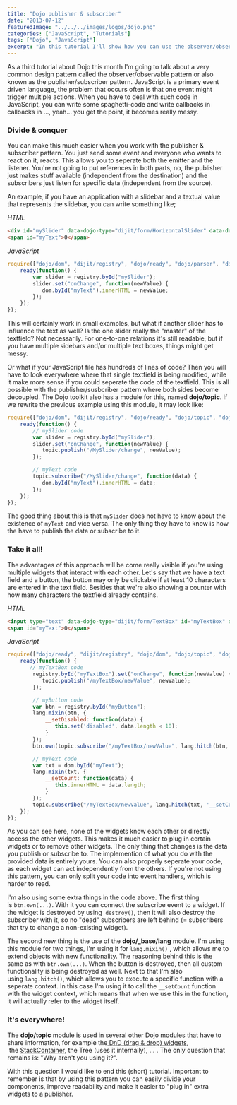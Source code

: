 ```yaml
---
title: "Dojo publisher & subscriber"
date: "2013-07-12"
featuredImage: "../../../images/logos/dojo.png"
categories: ["JavaScript", "Tutorials"]
tags: ["Dojo", "JavaScript"]
excerpt: "In this tutorial I'll show how you can use the observer/observable or pub/sub pattern to separate widgets from their behaviour."
---
```


As a third tutorial about Dojo this month I'm going to talk about a very common design pattern called the observer/observable pattern or also known as the publisher/subscriber pattern. JavaScript is a primary event driven language, the problem that occurs often is that one event might trigger multiple actions. When you have to deal with such code in JavaScript, you can write some spaghetti-code and write callbacks in callbacks in ..., yeah... you get the point, it becomes really messy.

### Divide & conquer

You can make this much easier when you work with the publisher & subscriber pattern. You just send some event and everyone who wants to react on it, reacts. This allows you to seperate both the emitter and the listener. You're not going to put references in both parts, no, the publisher just makes stuff available (independent from the destination) and the subscribers just listen for specific data (independent from the source).

An example, if you have an application with a slidebar and a textual value that represents the slidebar, you can write something like;

_HTML_

```html
<div id="mySlider" data-dojo-type="dijit/form/HorizontalSlider" data-dojo-props="intermediateChanges:true"></div>
<span id="myText">0</span>
```

_JavaScript_

```javascript
require(["dojo/dom", "dijit/registry", "dojo/ready", "dojo/parser", "dijit/form/HorizontalSlider"], function(dom, registry, ready) {
    ready(function() {
        var slider = registry.byId("mySlider");
        slider.set("onChange", function(newValue) {
           dom.byId("myText").innerHTML = newValue; 
        });
    });
});
```

This will certainly work in small examples, but what if another slider has to influence the text as well? Is the one slider really the "master" of the textfield? Not necessarily. For one-to-one relations it's still readable, but if you have multiple sidebars and/or multiple text boxes, things might get messy.

Or what if your JavaScript file has hundreds of lines of code? Then you will have to look everywhere where that single textfield is being modified, while it make more sense if you could seperate the code of the textfield. This is all possible with the publisher/susbcriber pattern where both sides become decoupled. The Dojo toolkit also has a module for this, named **dojo/topic**. If we rewrite the previous example using this module, it may look like:

```javascript
require(["dojo/dom", "dijit/registry", "dojo/ready", "dojo/topic", "dojo/parser", "dijit/form/HorizontalSlider"], function(dom, registry, ready, topic) {
    ready(function() {
        // mySlider code
        var slider = registry.byId("mySlider");
        slider.set("onChange", function(newValue) {
           topic.publish("/MySlider/change", newValue);
        });

        // myText code
        topic.subscribe("/MySlider/change", function(data) {
           dom.byId("myText").innerHTML = data; 
        });
    });
});
```

The good thing about this is that `mySlider` does not have to know about the existence of `myText` and vice versa. The only thing they have to know is how the have to publish the data or subscribe to it.

### Take it all!

The advantages of this approach will be come really visible if you're using multiple widgets that interact with each other. Let's say that we have a text field and a button, the button may only be clickable if at least 10 characters are entered in the text field. Besides that we're also showing a counter with how many characters the textfield already contains.

_HTML_

```html
<input type="text" data-dojo-type="dijit/form/TextBox" id="myTextBox" data-dojo-props="intermediateChanges: true" /><button data-dojo-type="dijit/form/Button" data-dojo-props="disabled: true" id="myButton">Send</button><br />
<span id="myText">0</span>
```

_JavaScript_

```javascript
require(["dojo/ready", "dijit/registry", "dojo/dom", "dojo/topic", "dojo/_base/lang", "dojo/parser", "dijit/form/TextBox", "dijit/form/Button"], function(ready, registry, dom, topic, lang) {
    ready(function() {
       // myTextBox code 
        registry.byId("myTextBox").set("onChange", function(newValue) {
           topic.publish("/myTextBox/newValue", newValue); 
        });

        // myButton code
        var btn = registry.byId("myButton");
        lang.mixin(btn, {
            __setDisabled: function(data) {
               this.set('disabled', data.length < 10); 
            }
        });
        btn.own(topic.subscribe("/myTextBox/newValue", lang.hitch(btn, '__setDisabled')));

        // myText code
        var txt = dom.byId("myText");
        lang.mixin(txt, {
            __setCount: function(data) {
               this.innerHTML = data.length; 
            }
        });
        topic.subscribe("/myTextBox/newValue", lang.hitch(txt, '__setCount'));
    });
});
```

As you can see here, none of the widgets know each other or directly access the other widgets. This makes it much easier to plug in certain widgets or to remove other widgets. The only thing that changes is the data you publish or subscribe to. The implemention of what you do with the provided data is entirely yours. You can also properly seperate your code, as each widget can act independently from the others. If you're not using this pattern, you can only split your code into event handlers, which is harder to read.

I'm also using some extra things in the code above. The first thing is `btn.own(...)`. With it you can connect the subscribe event to a widget. If the widget is destroyed by using  `destroy()`, then it will also destroy the subscriber with it, so no "dead" subscribers are left behind (= subscribers that try to change a non-existing widget).

The second new thing is the use of the **dojo/\_base/lang** module. I'm using this module for two things, I'm using it for `lang.mixin()` , which allows me to extend objects with new functionality. The reasoning behind this is the same as with `btn.own(...)`. When the button is destroyed, then all custom functionality is being destroyed as well. Next to that I'm also using `lang.hitch()`, which allows you to execute a specific function with a seperate context. In this case I'm using it to call the `__setCount` function with the widget context, which means that when we use this in the function, it will actually refer to the widget itself.

### It's everywhere!

The **dojo/topic** module is used in several other Dojo modules that have to share information, for example the[ DnD (drag & drop) widgets](http://dojotoolkit.org/reference-guide/1.9/dojo/dnd.html#summary-of-topics),  the [StackContainer](http://dojotoolkit.org/reference-guide/1.9/dijit/layout/StackContainer.html#published-topics), the Tree (uses it internally), ... . The only question that remains is: "Why aren't you using it?".

With this question I would like to end this (short) tutorial. Important to remember is that by using this pattern you can easily divide your components, improve readability and make it easier to "plug in" extra widgets to a publisher.
